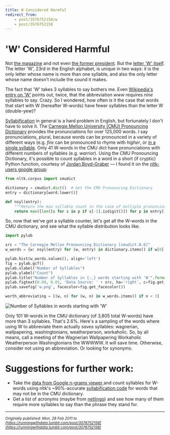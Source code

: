```yaml
---
title: W Considered Harmful
redirect_from:
    - post/3576752158/w
    - post/3576752158
---
```

# 'W' Considered Harmful

Not [the magazine](http://www.wmagazine.com) and not even [the former president](https://www.snopes.com/fact-check/someone-set-us-up-the-google-bomb/). But the [letter 'W' itself](http://en.wikipedia.org/wiki/W). The letter 'W', 23rd in the English alphabet, is unique in two ways: it is the only letter whose name is more than one syllable, and also the only letter whose name doesn't include the sound it makes.  

The fact that 'W' takes 3 syllables to say bothers me. Even [Wikipedia's entry on 'W'](http://en.wikipedia.org/wiki/W#Name) points out, twice, that the abbreviation *www* requires *nine* syllables to say. Crazy. So I wondered, how often is it the case that words that start with W (hereafter W-words) have fewer syllables than the letter W (double-yew)?  

[Syllabification](http://en.wikipedia.org/wiki/Syllabification) in general is a hard problem in English, but fortunately I don't have to solve it. The [Carnegie Mellon University (CMU) Pronouncing Dictionary](http://www.speech.cs.cmu.edu/cgi-bin/cmudict) provides the pronunciations for over 125,000 words. I say pronunciations, plural, because words can be pronounced in a variety of different ways (e.g. *fire* can be pronounced to rhyme with *higher*, or [in a single syllable](http://www.learnersdictionary.com/blog.php?action=ViewBlogArticle&amp;ba_id=55). Only 41 W-words in the CMU dict have pronunciations with different numbers of syllables (e.g. *warrior*). Using the CMU Pronouncing Dictionary, it's possible to count syllables in a word in a short (if cryptic) Python function, courtesy of [Jordan Boyd-Graber](http://umiacs.umd.edu/~jbg/) &mdash; I found it on the [nltk-users google group](https://groups.google.com/g/nltk-users/c/mCOh_u7V8_I/m/HsBNcLYM54EJ):  

```python
from nltk.corpus import cmudict 

dictionary = cmudict.dict()  # Get the CMU Pronouncing Dictionary
entry = dictionary[word.lower()]

def nsyl(entry): 
    """Return the max syllable count in the case of multiple pronunciations.""" 
    return max([len([s for s in p if s[-1].isdigit()]) for p in entry])
```

So, now that we've got a syllable counter, let's get all the W-words in the CMU dictionary, and see what the syllable distribution looks like.  

```python
import pylab 

src = "The Carnegie Mellon Pronouncing Dictionary [cmudict.0.6]"
w_words = {w: nsyl(entry) for (w, entry) in dictionary.items() if w[0] == 'w'}

pylab.hist(w_words.values(), align='left')
fig = pylab.gcf()
pylab.xlabel("Number of Syllables")
pylab.ylabel("Count")
pylab.title("Number of Syllables in {:,} words starting with 'W'".format(len(w_words)))
pylab.figtext(0.99, 0.01, 'Data Source: ' + src, ha='right', c=fig.get_edgecolor())
pylab.savefig('w.png', facecolor=fig.get_facecolor())

worth_abbreviating = [(w, n) for (w, n) in w_words.items() if n < 3] 
```

![Number of Syllables in words starting with 'W'](https://user-images.githubusercontent.com/150536/128645465-2edd941b-ba6c-4acc-b2bd-2bd22de928fe.png)

Only 101 W-words in the CMU dictionary (of 3,805 total W-words) have more than 3 syllables. That's 2.6%. Here's a sampling of the words where using W to abbreviate them actually *saves* syllables: wagnerian, wallpapering, washingtonians, weatherperson, workaholic. So, by all means, call a meeting of the Wagnerian Wallpapering Workaholic Weatherperson Washingtonians the WWWWW. It will save time. Otherwise, consider not using an abbreviation. Or looking for synonyms.   

# Suggestions for further work:  
* Take the [data from Google n-grams viewer ](https://storage.googleapis.com/books/ngrams/books/datasetsv3.html) and count syllables for W-words using nltk's ~90%-accurate
[syllabification code](https://github.com/nltk/nltk_contrib/blob/master/nltk_contrib/readability/syllables_en.py) for words that may not be in the CMU dictionary.
* Get a list of acronyms (maybe from [netlingo](http://www.netlingo.com/acronyms.php)) and see how many of them require more syllables to say than the phrase they stand for.

---
*<sub>Originally published: Mon, 28 Feb 2011 to [https://runningwithdata.tumblr.com/post/3576752158](https://runningwithdata.tumblr.com/post/3576752158)</sub>*
